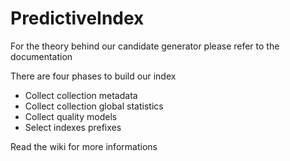 # PredictiveIndex

For the theory behind our candidate generator please refer to the documentation

There are four phases to build our index

* Collect collection metadata 
* Collect collection global statistics
* Collect quality models
* Select indexes prefixes

Read the wiki for more informations
